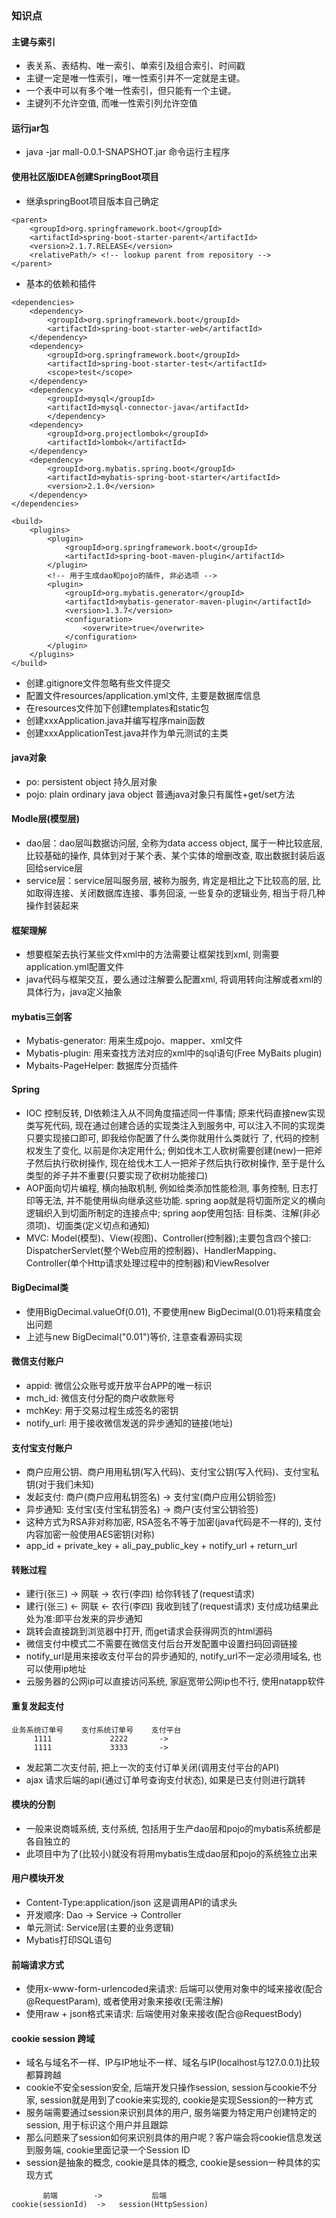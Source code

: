 ### 知识点
#### 主键与索引
- 表关系、表结构、唯一索引、单索引及组合索引、时间戳
- 主键一定是唯一性索引，唯一性索引并不一定就是主键。
- 一个表中可以有多个唯一性索引，但只能有一个主键。
- 主键列不允许空值, 而唯一性索引列允许空值

#### 运行jar包
- java -jar mall-0.0.1-SNAPSHOT.jar 命令运行主程序

#### 使用社区版IDEA创建SpringBoot项目
- 继承springBoot项目版本自己确定
```
<parent>
    <groupId>org.springframework.boot</groupId>
    <artifactId>spring-boot-starter-parent</artifactId>
    <version>2.1.7.RELEASE</version>
    <relativePath/> <!-- lookup parent from repository -->
</parent>
```
- 基本的依赖和插件
```
<dependencies>
    <dependency>
        <groupId>org.springframework.boot</groupId>
        <artifactId>spring-boot-starter-web</artifactId>
    </dependency>
    <dependency>
        <groupId>org.springframework.boot</groupId>
        <artifactId>spring-boot-starter-test</artifactId>
        <scope>test</scope>
    </dependency>
    <dependency>
        <groupId>mysql</groupId>
        <artifactId>mysql-connector-java</artifactId>
        </dependency>
    <dependency>
        <groupId>org.projectlombok</groupId>
        <artifactId>lombok</artifactId>
    </dependency>
    <dependency>
        <groupId>org.mybatis.spring.boot</groupId>
        <artifactId>mybatis-spring-boot-starter</artifactId>
        <version>2.1.0</version>
    </dependency>
</dependencies>
    
<build>
    <plugins>
        <plugin>
            <groupId>org.springframework.boot</groupId>
            <artifactId>spring-boot-maven-plugin</artifactId>
        </plugin>
        <!-- 用于生成dao和pojo的插件, 非必选项 -->
        <plugin>
            <groupId>org.mybatis.generator</groupId>
            <artifactId>mybatis-generator-maven-plugin</artifactId>
            <version>1.3.7</version>
            <configuration>
                <overwrite>true</overwrite>
            </configuration>
        </plugin>
    </plugins>
</build>
```
- 创建.gitignore文件忽略有些文件提交
- 配置文件resources/application.yml文件, 主要是数据库信息
- 在resources文件加下创建templates和static包
- 创建xxxApplication.java并编写程序main函数
- 创建xxxApplicationTest.java并作为单元测试的主类


#### java对象
- po: persistent object 持久层对象
- pojo: plain ordinary java object 普通java对象只有属性+get/set方法

#### Modle层(模型层)
- dao层：dao层叫数据访问层, 全称为data access object, 属于一种比较底层, 比较基础的操作, 具体到对于某个表、某个实体的增删改查, 取出数据封装后返回给service层
- service层：service层叫服务层, 被称为服务, 肯定是相比之下比较高的层, 比如取得连接、关闭数据库连接、事务回滚, 一些复杂的逻辑业务, 相当于将几种操作封装起来

#### 框架理解
- 想要框架去执行某些文件xml中的方法需要让框架找到xml, 则需要application.yml配置文件
- java代码与框架交互，要么通过注解要么配置xml, 将调用转向注解或者xml的具体行为，java定义抽象

#### mybatis三剑客
- Mybatis-generator: 用来生成pojo、mapper、xml文件
- Mybatis-plugin: 用来查找方法对应的xml中的sql语句(Free MyBaits plugin)
- Mybaits-PageHelper: 数据库分页插件

#### Spring
- IOC 控制反转, DI依赖注入从不同角度描述同一件事情; 原来代码直接new实现类写死代码, 现在通过创建合适的实现类注入到服务中, 可以注入不同的实现类只要实现接口即可, 即我给你配置了什么类你就用什么类就行 了, 代码的控制权发生了变化, 以前是你决定用什么; 例如伐木工人砍树需要创建(new)一把斧子然后执行砍树操作, 现在给伐木工人一把斧子然后执行砍树操作, 至于是什么类型的斧子并不重要(只要实现了砍树功能接口)
- AOP面向切片编程, 横向抽取机制, 例如给类添加性能检测, 事务控制, 日志打印等无法, 并不能使用纵向继承这些功能. spring aop就是将切面所定义的横向逻辑织入到切面所制定的连接点中; spring aop使用包括: 目标类、注解(非必须项)、切面类(定义切点和通知)
- MVC: Model(模型)、View(视图)、Controller(控制器);主要包含四个接口: DispatcherServlet(整个Web应用的控制器)、HandlerMapping、Controller(单个Http请求处理过程中的控制器)和ViewResolver

#### BigDecimal类
- 使用BigDecimal.valueOf(0.01), 不要使用new BigDecimal(0.01)将来精度会出问题
- 上述与new BigDecimal("0.01")等价, 注意查看源码实现

#### 微信支付账户
- appid: 微信公众账号或开放平台APP的唯一标识
- mch_id: 微信支付分配的商户收款账号
- mchKey: 用于交易过程生成签名的密钥
- notify_url: 用于接收微信发送的异步通知的链接(地址)

#### 支付宝支付账户
- 商户应用公钥、商户用用私钥(写入代码)、支付宝公钥(写入代码)、支付宝私钥(对于我们未知)
- 发起支付: 商户(商户应用私钥签名) -> 支付宝(商户应用公钥验签) 
- 异步通知: 支付宝(支付宝私钥签名) -> 商户(支付宝公钥验签)
- 这种方式为RSA非对称加密, RSA签名不等于加密(java代码是不一样的), 支付内容加密一般使用AES密钥(对称)
- app_id + private_key + ali_pay_public_key + notify_url + return_url

#### 转账过程
- 建行(张三) -> 网联 -> 农行(李四) 给你转钱了(request请求)
- 建行(张三) <- 网联 <- 农行(李四) 我收到钱了(request请求) 支付成功结果此处为准:即平台发来的异步通知
- 跳转会直接跳到浏览器中打开, 而get请求会获得网页的html源码
- 微信支付中模式二不需要在微信支付后台开发配置中设置扫码回调链接
- notify_url是用来接收支付平台的异步通知的, notify_url不一定必须用域名, 也可以使用ip地址
- 云服务器的公网ip可以直接访问系统, 家庭宽带公网ip也不行, 使用natapp软件

#### 重复发起支付
```
业务系统订单号    支付系统订单号    支付平台
     1111             2222       ->     
     1111             3333       ->
```
- 发起第二次支付前, 把上一次的支付订单关闭(调用支付平台的API)
- ajax 请求后端的api(通过订单号查询支付状态), 如果是已支付则进行跳转

#### 模块的分割
- 一般来说商城系统, 支付系统, 包括用于生产dao层和pojo的mybatis系统都是各自独立的
- 此项目中为了(比较小)就没有将用mybatis生成dao层和pojo的系统独立出来

#### 用户模块开发
- Content-Type:application/json 这是调用API的请求头
- 开发顺序: Dao -> Service -> Controller
- 单元测试: Service层(主要的业务逻辑)
- Mybatis打印SQL语句

#### 前端请求方式
- 使用x-www-form-urlencoded来请求: 后端可以使用对象中的域来接收(配合@RequestParam), 或者使用对象来接收(无需注解)
- 使用raw + json格式来请求: 后端使用对象来接收(配合@RequestBody)

#### cookie session 跨域
- 域名与域名不一样、IP与IP地址不一样、域名与IP(localhost与127.0.0.1)比较都算跨越
- cookie不安全session安全, 后端开发只操作session, session与cookie不分家, session就是用到了cookie来实现的, cookie是实现Session的一种方式
- 服务端需要通过session来识别具体的用户, 服务端要为特定用户创建特定的session, 用于标识这个用户并且跟踪
- 那么问题来了session如何来识别具体的用户呢？客户端会将cookie信息发送到服务端, cookie里面记录一个Session ID
- session是抽象的概念, cookie是具体的概念, cookie是session一种具体的实现方式
```
       前端        ->           后端
cookie(sessionId)  ->   session(HttpSession)
```

